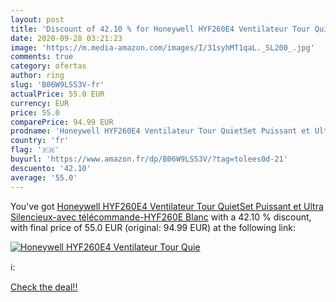 ```yaml
---
layout: post
title: 'Discount of 42.10 % for Honeywell HYF260E4 Ventilateur Tour Quie'
date: 2020-09-28 03:21:23
image: 'https://m.media-amazon.com/images/I/31syhMT1qaL._SL200_.jpg'
comments: true
category: ofertas
author: ring
slug: 'B06W9LSS3V-fr'
actualPrice: 55.0 EUR
currency: EUR
price: 55.0
comparePrice: 94.99 EUR
prodname: 'Honeywell HYF260E4 Ventilateur Tour QuietSet Puissant et Ultra Silencieux-avec télécommande-HYF260E  Blanc'
country: 'fr'
flag: '🇫🇷'
buyurl: 'https://www.amazon.fr/dp/B06W9LSS3V/?tag=tolees0d-21'
descuento: '42.10'
average: '55.0'
---
```


You've got [Honeywell HYF260E4 Ventilateur Tour QuietSet Puissant et Ultra Silencieux-avec télécommande-HYF260E  Blanc](https://www.amazon.fr/dp/B06W9LSS3V/?tag=tolees0d-21) with a  42.10 % discount, with final price of 55.0 EUR (original: 94.99 EUR) at the following link:

[![Honeywell HYF260E4 Ventilateur Tour Quie](https://m.media-amazon.com/images/I/31syhMT1qaL._SL200_.jpg)](https://www.amazon.fr/dp/B06W9LSS3V/?tag=tolees0d-21)

ℹ️:


[Check the deal!!](https://www.amazon.fr/dp/B06W9LSS3V/?tag=tolees0d-21)
